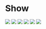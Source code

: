 # Show

  
<image src="LibrarySystem_Servlet/image/0d2410af27bd537ad7070dce0d518584.png">
  
<image src="LibrarySystem_Servlet/image/0d2410af27bd537ad7070dce0d518584.png">
  
<image src="LibrarySystem_Servlet/image/0d2410af27bd537ad7070dce0d518584.png">
  
<image src="LibrarySystem_Servlet/image/0d2410af27bd537ad7070dce0d518584.png">
  
<image src="LibrarySystem_Servlet/image/0d2410af27bd537ad7070dce0d518584.png">
<image src="LibrarySystem_Servlet/image/8e02e591baa3de4bcdfab80ce1793422.png">
